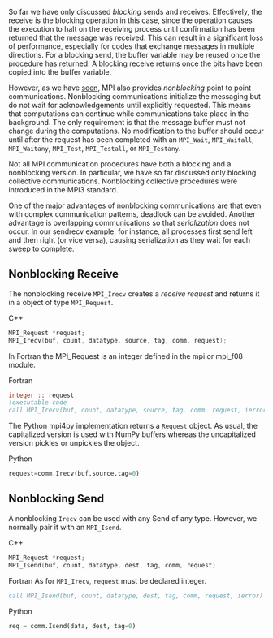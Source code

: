 So far we have only discussed _blocking_ sends and receives. Effectively, the receive is the blocking operation in this case, since the operation causes the execution to halt on the receiving process until confirmation has been returned that the message was received.  This can result in a significant loss of performance, especially for codes that exchange messages in multiple directions.  For a blocking send, the buffer variable may be reused once the procedure has returned. A blocking receive returns once the bits have been copied into the buffer variable.

However, as we have [seen](courses/parallel_computing_intro/distributed_mpi_sendmodes.md), MPI also provides _nonblocking_ point to point communications. Nonblocking communications initialize the messaging but do not wait for acknowledgements until explicitly requested.  This means that computations can continue while communications take place in the background.  The only requirement is that the message buffer must not change during the computations.  No modification to the buffer should occur until after the request has been completed with an `MPI_Wait`, `MPI_Waitall`, `MPI_Waitany`, `MPI_Test`, `MPI_Testall`, or `MPI_Testany`.

Not all MPI communication procedures have both a blocking and a nonblocking version. In particular, we have so far discussed only blocking collective communications.  Nonblocking collective procedures were introduced in the MPI3 standard.

One of the major advantages of nonblocking communications are that even with complex communication patterns, deadlock can be avoided. Another advantage is overlapping communications so that _serialization_ does not occur. In our sendrecv example, for instance, all processes first send left and then right (or vice versa), causing serialization as they wait for each sweep to complete.

## Nonblocking Receive

The nonblocking receive ``MPI_Irecv`` creates a _receive request_ and returns it in a object of type ``MPI_Request``. 

C++
```c++
MPI_Request *request;
MPI_Irecv(buf, count, datatype, source, tag, comm, request);
```

In Fortran the MPI_Request is an integer defined in the mpi or mpi_f08 module.

Fortran
```fortran
integer :: request
!executable code
call MPI_Irecv(buf, count, datatype, source, tag, comm, request, ierror)
```

The Python mpi4py implementation returns a `Request` object. As usual, the capitalized version is used with NumPy buffers whereas the uncapitalized version pickles or unpickles the object.

Python
```python
request=comm.Irecv(buf,source,tag=0)
```

## Nonblocking Send

A nonblocking `Irecv` can be used with any Send of any type.  However, we normally pair it with an `MPI_Isend`.

C++
```c++
MPI_Request *request;
MPI_Isend(buf, count, datatype, dest, tag, comm, request)
```
Fortran
As for `MPI_Irecv`, `request` must be declared integer.
```fortran
call MPI_Isend(buf, count, datatype, dest, tag, comm, request, ierror)
```

Python
```python
req = comm.Isend(data, dest, tag=0)
```


